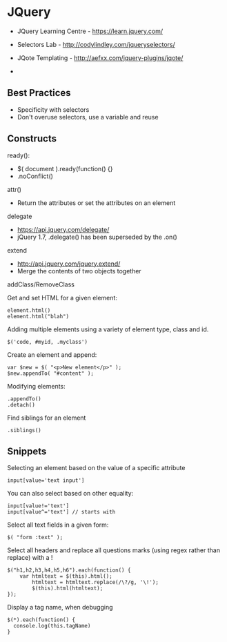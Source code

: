 JQuery
======

* JQuery Learning Centre - https://learn.jquery.com/
* Selectors Lab - http://codylindley.com/jqueryselectors/

* JQote Templating - http://aefxx.com/jquery-plugins/jqote/
* 
Best Practices
--------------

* Specificity with selectors
* Don't overuse selectors, use a variable and reuse

Constructs
----------

ready():
* $( document ).ready(function() {}
* .noConflict()

attr()
* Return the attributes or set the attributes on an element

delegate
* https://api.jquery.com/delegate/
* jQuery 1.7, .delegate() has been superseded by the .on()

extend
* http://api.jquery.com/jquery.extend/
* Merge the contents of two objects together

addClass/RemoveClass

Get and set HTML for a given element:

    element.html()
    element.html("blah")
    
Adding multiple elements using a variety of element type, class and id.

    $('code, #myid, .myclass')
    
Create an element and append:

    var $new = $( "<p>New element</p>" );
    $new.appendTo( "#content" );

Modifying elements:

    .appendTo()
    .detach()

Find siblings for an element

    .siblings()
    
Snippets
--------

Selecting an element based on the value of a specific attribute

    input[value='text input']
    
You can also select based on other equality:

    input[value!='text'] 
    input[value^='text'] // starts with
    
Select all text fields in a given form:

    $( "form :text" );

Select all headers and replace all questions marks (using regex rather than replace) with a !

    $("h1,h2,h3,h4,h5,h6").each(function() {
      	var htmltext = $(this).html();
    		htmltext = htmltext.replace(/\?/g, '\!');
    		$(this).html(htmltext);
    });
  
Display a tag name, when debugging 

    $(*).each(function() {
      console.log(this.tagName)
    }

